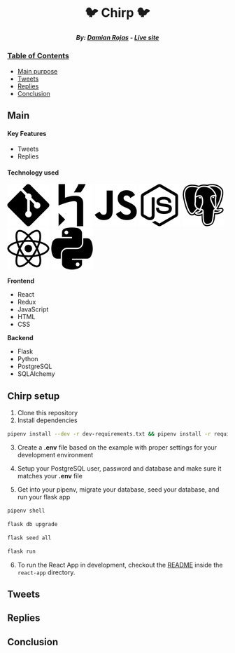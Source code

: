 <h1 align="center">🐦 Chirp 🐦</h1>

<h5 align="center">  By:  <a href="https://github.com/Jared-Kunhart">Damian Rojas</a> - <a href="https://app-chirp-jd.herokuapp.com/login"><i>Live site</i></h5>

### Table of Contents
- [Main purpose](#main)
- [Tweets](#tweets)
- [Replies](#replies)
- [Conclusion](#conclusion)

## Main

#### Key Features
- Tweets
- Replies

#### Technology used

![alt text](https://github.com/Workshape/tech-icons/blob/master/icons/git.svg)
![alt text](https://github.com/Workshape/tech-icons/blob/master/icons/heroku.svg)
![alt text](https://github.com/Workshape/tech-icons/blob/master/icons/javascript.svg)
![alt text](https://github.com/Workshape/tech-icons/blob/master/icons/nodejs.svg)
![alt text](https://github.com/Workshape/tech-icons/blob/master/icons/postgres.svg)
![alt text](https://github.com/Workshape/tech-icons/blob/master/icons/react.svg)
![alt text](https://github.com/Workshape/tech-icons/blob/master/icons/python.svg)

**Frontend**
- React
- Redux
- JavaScript
- HTML
- CSS

**Backend**
- Flask
- Python
- PostgreSQL
- SQLAlchemy
  
## Chirp setup
1. Clone this repository 
2. Install dependencies 
  
  ```bash
  pipenv install --dev -r dev-requirements.txt && pipenv install -r requirements.txt
  ```
3. Create a **.env** file based on the example with proper settings for your
   development environment
4. Setup your PostgreSQL user, password and database and make sure it matches your **.env** file

5. Get into your pipenv, migrate your database, seed your database, and run your flask app

  ```bash
  pipenv shell
  ```

  ```bash
  flask db upgrade
  ```

  ```bash
  flask seed all
  ```

  ```bash
  flask run
  ```
6. To run the React App in development, checkout the [README](./react-app/README.md) inside the `react-app` directory.
  
## Tweets

## Replies

## Conclusion
